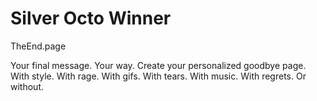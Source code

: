 # Silver Octo Winner

TheEnd.page

Your final message.
Your way.
Create your personalized goodbye page. 
With style. 
With rage. 
With gifs. 
With tears. 
With music. 
With regrets. 
Or without.
